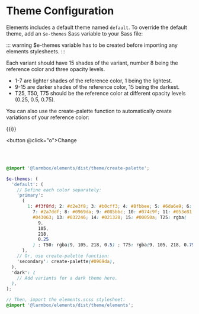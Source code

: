 # Theme Configuration

Elements includes a default theme named `default`. To override the default theme, add an `$e-themes` Sass variable to your Sass file:

::: warning
$e-themes variable has to be created before importing any elements stylesheets.
:::

Each variant should have 15 shades of the variant, number 8 being the reference color and three opacity levels.

- 1-7 are lighter shades of the reference color, 1 being the lightest.
- 9-15 are darker shades of the reference color, 15 being the darkest.
- T25, T50, T75 should be the reference color at different opacity levels (0.25, 0.5, 0.75).

You can also use the create-palette function to automatically create variations of your reference color:

<div class="theme-palette">
  <div v-for="t in ['primary', 'secondary', 'success', 'error', 'brown']" :key="t">
    <div v-for="i in [1,2,3,4,5,6,7,8,9,10,11,12,13,14,15,'T25','T50','T75']" :key="i" :style="'background-color:' + `var(--e-${t}-${i})`">
      {{i}}
    </div>
  </div>
</div>

<button @click="o">Change</button>

<div style="background-color: var(--e-body-color-two); width: 32px; height: 32px;"></div>

<script>
export default {
  data() {
    return {
    b: false

    }
  },
  methods: {
    o() {
      this.b = !this.b
    }
  }
}
  </script>

```scss
@import '@larmbox/elements/dist/theme/create-palette';

$e-themes: (
  'default': (
    // Define each color separately:
    'primary':
      (
        1: #f3f8fd; 2: #d2e3f8; 3: #b0cff3; 4: #8fbbee; 5: #6da6e9; 6: #4c92e4;
          7: #2a7ddf; 8: #0969da; 9: #085bbc; 10: #074c9f; 11: #053e81; 12:
          #043063; 13: #032246; 14: #021328; 15: #00050a; T25: rgba(
            9,
            105,
            218,
            0.25
          ) ; T50: rgba(9, 105, 218, 0.5) ; T75: rgba(9, 105, 218, 0.75) ;,
      ),
    // Or, use create-palette function:
    'secondary': create-palette(#0969da),
  ),
  'dark': (
    // Add variants for a dark theme here.
  ),
);

// Then, import the elements.scss stylesheet:
@import '@larmbox/elements/dist/theme/elements';
```
